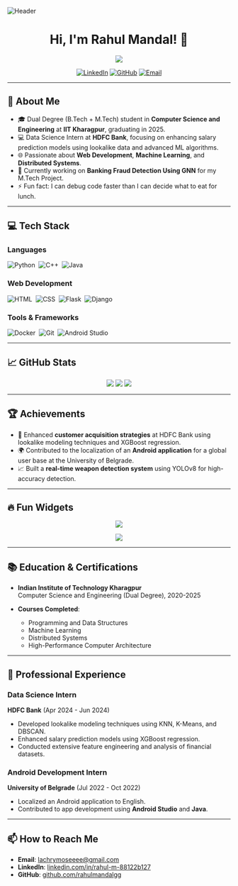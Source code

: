 ![Header](https://github.com/rahulmandalgg/rahulmandalgg/blob/main/1330715.png?raw=true)


<h1 align="center">Hi, I'm Rahul Mandal! 👋</h1>
<p align="center">
  <img src="https://readme-typing-svg.herokuapp.com?color=36BCF7&lines=Computer+Science;Software+Development;Data+Science;IIT+Kharagpur+Graduate" />
</p>

<p align="center">
  <a href="https://www.linkedin.com/in/rahul-m-88122b127/"><img src="https://img.shields.io/badge/LinkedIn-Rahul%20Mandal-blue" alt="LinkedIn"></a>
  <a href="https://github.com/rahulmandalgg"><img src="https://img.shields.io/badge/GitHub-rahulmandalgg-lightgrey" alt="GitHub"></a>
  <a href="mailto:lachrymoseeee@gmail.com"><img src="https://img.shields.io/badge/Email-lachrymoseeee%40gmail.com-red" alt="Email"></a>
</p>

---

## 🚀 About Me

- 🎓 Dual Degree (B.Tech + M.Tech) student in **Computer Science and Engineering** at **IIT Kharagpur**, graduating in 2025.
- 💻 Data Science Intern at **HDFC Bank**, focusing on enhancing salary prediction models using lookalike data and advanced ML algorithms.
- 🌐 Passionate about **Web Development**, **Machine Learning**, and **Distributed Systems**.
- 🌱 Currently working on **Banking Fraud Detection Using GNN** for my M.Tech Project.
- ⚡ Fun fact: I can debug code faster than I can decide what to eat for lunch.

---

## 💻 Tech Stack

### Languages
![Python](https://img.shields.io/badge/-Python-333?style=flat&logo=python)&nbsp;
![C++](https://img.shields.io/badge/-C++-00599C?style=flat&logo=c%2B%2B)&nbsp;
![Java](https://img.shields.io/badge/-Java-007396?style=flat&logo=java)&nbsp;

### Web Development
![HTML](https://img.shields.io/badge/-HTML5-E34F26?style=flat&logo=html5)&nbsp;
![CSS](https://img.shields.io/badge/-CSS3-1572B6?style=flat&logo=css3)&nbsp;
![Flask](https://img.shields.io/badge/-Flask-000000?style=flat&logo=flask)&nbsp;
![Django](https://img.shields.io/badge/-Django-092E20?style=flat&logo=django)&nbsp;

### Tools & Frameworks
![Docker](https://img.shields.io/badge/-Docker-2496ED?style=flat&logo=docker)&nbsp;
![Git](https://img.shields.io/badge/-Git-F05032?style=flat&logo=git)&nbsp;
![Android Studio](https://img.shields.io/badge/-Android%20Studio-3DDC84?style=flat&logo=android-studio)&nbsp;

---

## 📈 GitHub Stats

<p align="center">
  <img src="https://github-readme-stats.vercel.app/api?username=rahulmandalgg&show_icons=true&theme=radical" />
  <img src="https://github-readme-streak-stats.herokuapp.com/?user=rahulmandalgg&theme=radical" />
  <img src="https://github-readme-activity-graph.cyclic.app/graph?username=rahulmandalgg&theme=react-dark" />
</p>

---

## 🏆 Achievements

- 🏅 Enhanced **customer acquisition strategies** at HDFC Bank using lookalike modeling techniques and XGBoost regression.
- 🌍 Contributed to the localization of an **Android application** for a global user base at the University of Belgrade.
- 📈 Built a **real-time weapon detection system** using YOLOv8 for high-accuracy detection.

---

## 🔥 Fun Widgets

<p align="center">
  <img src="https://github-profile-trophy.vercel.app/?username=rahulmandalgg&theme=onedark" />
</p>

<p align="center">
  <img src="https://quotes-github-readme.vercel.app/api?type=horizontal&theme=dark" />
</p>

---

## 📚 Education & Certifications

- **Indian Institute of Technology Kharagpur**  
  Computer Science and Engineering (Dual Degree), 2020-2025

- **Courses Completed**:  
  - Programming and Data Structures  
  - Machine Learning  
  - Distributed Systems  
  - High-Performance Computer Architecture  

---

## 💼 Professional Experience

### **Data Science Intern**  
**HDFC Bank** (Apr 2024 - Jun 2024)  
- Developed lookalike modeling techniques using KNN, K-Means, and DBSCAN.  
- Enhanced salary prediction models using XGBoost regression.  
- Conducted extensive feature engineering and analysis of financial datasets.

### **Android Development Intern**  
**University of Belgrade** (Jul 2022 - Oct 2022)  
- Localized an Android application to English.  
- Contributed to app development using **Android Studio** and **Java**.

---

## 📫 How to Reach Me

- **Email**: [lachrymoseeee@gmail.com](mailto:lachrymoseeee@gmail.com)  
- **LinkedIn**: [linkedin.com/in/rahul-m-88122b127](https://www.linkedin.com/in/rahul-m-88122b127/)  
- **GitHub**: [github.com/rahulmandalgg](https://github.com/rahulmandalgg)
